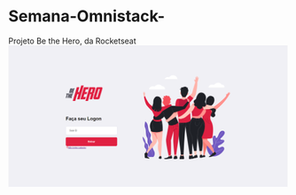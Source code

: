 # Semana-Omnistack-
Projeto Be the Hero, da Rocketseat
![alt text](https://github.com/MersoAbreu/Semana-Omnistack-/blob/master/frontend/src/Login.png)
